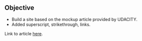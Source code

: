 ## Objective

* Build a site based on the mockup article provided by UDACITY.
* Added superscript, strikethrough, links. 


Link to article [here](http://asifchoudhury.github.io/MockupToArticle/).


